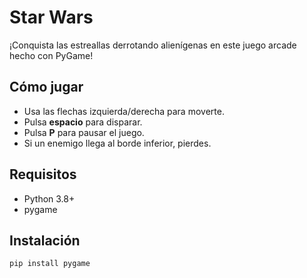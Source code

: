 # Star Wars

¡Conquista las estreallas derrotando alienígenas en este juego arcade hecho con PyGame!

## Cómo jugar

- Usa las flechas izquierda/derecha para moverte.
- Pulsa **espacio** para disparar.
- Pulsa **P** para pausar el juego.
- Si un enemigo llega al borde inferior, pierdes.

## Requisitos

- Python 3.8+
- pygame

## Instalación

```bash
pip install pygame

